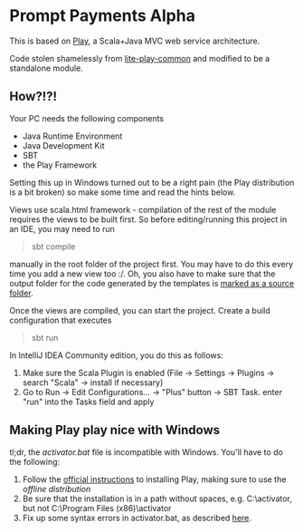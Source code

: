 # Prompt Payments Alpha
 
This is based on [Play](http://www.playframework.com), a Scala+Java MVC web service architecture.

Code stolen shamelessly from [lite-play-common](https://github.com/BISDigital/lite-play-common) and modified to be a standalone module.

## How?!?!

Your PC needs the following components

- Java Runtime Environment
- Java Development Kit
- SBT
- the Play Framework 

Setting this up in Windows turned out to be a right pain (the Play distribution is a bit broken) so make some time and read the hints below.

Views use scala.html framework - compilation of the rest of the module requires the views to be built first. So before editing/running this project in an IDE, you may need to run

> sbt compile

manually in the root folder of the project first. You may have to do this every time you add a new view too :/. Oh, you also have to make sure that the output folder for the code generated by the templates is [marked as a source folder](). 

Once the views are compiled, you can start the project. Create a build configuration that executes

> sbt run

In IntelliJ IDEA Community edition, you do this as follows:
1. Make sure the Scala Plugin is enabled (File -> Settings -> Plugins -> search "Scala" -> install if necessary)
2. Go to Run -> Edit Configurations... -> "Plus" button -> SBT Task. enter "run" into the Tasks field and apply 

## Making Play play nice with Windows

tl;dr, the *activator.bat* file is incompatible with Windows. You'll have to do the following:

1. Follow the [official instructions](https://playframework.com/documentation/2.5.x/Installing) to installing Play, making sure to use the *offline distribution*
2. Be sure that the installation is in a path without spaces, e.g. C:\activator, but not C:\Program Files (x86)\activator
3. Fix up some syntax errors in activator.bat, as described [here](http://stackoverflow.com/a/37153773).



